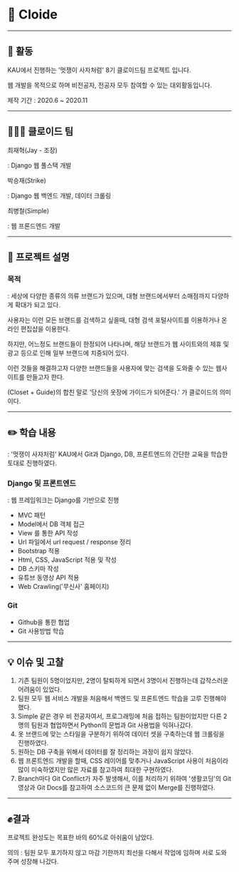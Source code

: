 # 👕 Cloide

---

## 🦁 활동

KAU에서 진행하는 '멋쟁이 사자처럼' 8기 클로이드팀 프로젝트 입니다.

웹 개발을 목적으로 하며 비전공자, 전공자 모두 참여할 수 있는 대외활동입니다.

제작 기간 : 2020.6 ~ 2020.11

---

## 🙋🏻‍♂️ 클로이드 팀

최재혁(Jay - 조장)

: Django 웹 풀스택 개발

박승재(Strike)

: Django 웹 백엔드 개발, 데이터 크롤링

최병철(Simple)

: 웹 프론드엔드 개발

---

## 📃 프로젝트 설명

### 목적

: 세상에 다양한 종류의 의류 브랜드가 있으며, 대형 브랜드에서부터 소매점까지 다양하게 확대가 되고 있다. 

사용자는 이런 모든 브랜드를 검색하고 싶을때, 대형 검색 포털사이트를 이용하거나 온라인 편집샵을 이용한다. 

하지만, 어느정도 브랜드들이 한정되어 나타나며, 해당 브랜드가 웹 사이트와의 제휴 및 광고 등으로 인해 일부 브랜드에 치중되어 있다. 

이런 것들을 해결하고자 다양한 브랜드들을 사용자에 맞는 검색을 도와줄 수 있는 웹사이트를 만들고자 한다.

(Closet + Guide)의 합친 말로 '당신의 옷장에 가이드가 되어준다.' 가 클로이드의 의미이다.

---

## ✏️ 학습 내용

: '멋쟁이 사자처럼' KAU에서 Git과 Django, DB, 프론트엔드의 간단한 교육을 학습한 토대로 진행하였다.

### Django 및 프론트엔드

: 웹 프레임워크는 Django를 기반으로 진행

- MVC 패턴
- Model에서 DB 객체 접근
- View 를 통한 API 작성
- Url 파일에서 url request / response 정리
- Bootstrap 적용
- Html, CSS, JavaScript 적용 및 작성
- DB 스키마 작성
- 유튜브 동영상 API 적용
- Web Crawling('무신사' 홈페이지)

### Git

- Github을 통한 협업
- Git 사용방법 학습

---

## 💡 이슈 및 고찰

1. 기존 팀원이 5명이었지만, 2명이 탈퇴하게 되면서 3명이서 진행하는데 갑작스러운 어려움이 있었다.
2. 팀원 모두 웹 서비스 개발을 처음해서 백엔드 및 프론트엔드 학습을 고루 진행해야 했다.
3. Simple 같은 경우 비 전공자여서, 프로그래밍에 처음 접하는 팀원이었지만 다른 2명의 팀원과 협업하면서 Python의 문법과 Git 사용법을 익혀나갔다.
4. 옷 브랜드에 맞는 스타일을 구분하기 위하여 데이터 셋을 구축하는데 웹 크롤링을 진행하였다.
5. 원하는 DB 구축을 위해서 데이터를 잘 정리하는 과정이 쉽지 않았다.
6. 웹 프론트엔드 개발을 할때, CSS 레이어를 맞추거나 JavaScript 사용이 처음이라 많이 미숙하였지만 많은 자료를 참고하여 최대한 구현하였다.
7. Branch마다 Git Conflict가 자주 발생해서, 이를 처리하기 위하여 '생활코딩'의 Git 영상과 Git Docs를 참고하여 소스코드의 큰 문제 없이 Merge를 진행하였다.

---

## ✊결과

프로젝트 완성도는 목표한 바의 60%로 아쉬움이 남았다.

의의 : 팀원 모두 포기하지 않고 마감 기한까지 최선을 다해서 작업에 임하며 서로 도와주며 성장해 나갔다.